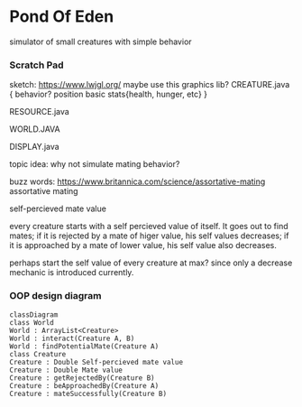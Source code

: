 # Pond Of Eden
simulator of small creatures with simple behavior

### Scratch Pad
sketch:
https://www.lwjgl.org/
maybe use this graphics lib?
CREATURE.java {
  behavior?
  position
  basic stats{health, hunger, etc}
}

RESOURCE.java

WORLD.JAVA

DISPLAY.java

topic idea:
why not simulate mating behavior?

buzz words:
https://www.britannica.com/science/assortative-mating
assortative mating

self-percieved mate value


every creature starts with a self percieved value of itself. It goes out to find mates; if it is rejected by a mate of higer value, his self values decreases; if it is approached by a mate of lower value, his self value also decreases. 

perhaps start the self value of every creature at max? since only a decrease mechanic is introduced currently. 

### OOP design diagram

```mermaid
classDiagram
class World
World : ArrayList<Creature>
World : interact(Creature A, B)
World : findPotentialMate(Creature A)
class Creature
Creature : Double Self-percieved mate value
Creature : Double Mate value
Creature : getRejectedBy(Creature B)
Creature : beApproachedBy(Creature A)
Creature : mateSuccessfully(Creature B)
```
